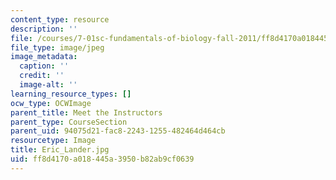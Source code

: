```yaml
---
content_type: resource
description: ''
file: /courses/7-01sc-fundamentals-of-biology-fall-2011/ff8d4170a018445a3950b82ab9cf0639_Eric_Lander.jpg
file_type: image/jpeg
image_metadata:
  caption: ''
  credit: ''
  image-alt: ''
learning_resource_types: []
ocw_type: OCWImage
parent_title: Meet the Instructors
parent_type: CourseSection
parent_uid: 94075d21-fac8-2243-1255-482464d464cb
resourcetype: Image
title: Eric_Lander.jpg
uid: ff8d4170-a018-445a-3950-b82ab9cf0639
---
```

